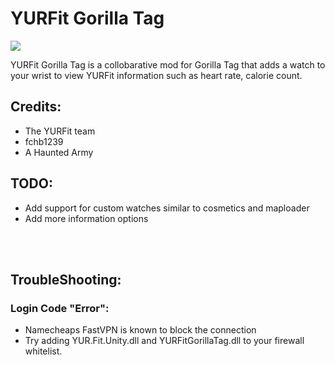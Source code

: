 # YURFit Gorilla Tag
![](./Images/yurfitgorillataggif.gif)

 YURFit Gorilla Tag is a collobarative mod for Gorilla Tag that adds a watch to your wrist to view YURFit information such as heart rate, calorie count.

## Credits: 
 - The YURFit team
 - fchb1239
 - A Haunted Army


## TODO:
- Add support for custom watches similar to cosmetics and maploader
- Add more information options

<br><br/> 

## TroubleShooting:
### Login Code "Error":
 - Namecheaps FastVPN is known to block the connection
 - Try adding YUR.Fit.Unity.dll and YURFitGorillaTag.dll to your firewall whitelist.
